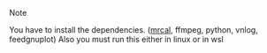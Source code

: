 >[!NOTE]
>You have to install the dependencies. ([mrcal](https://mrcal.secretsauce.net/install.html), ffmpeg, python, vnlog, feedgnuplot) Also you must run this either in linux or in wsl
